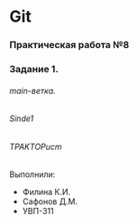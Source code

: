 # Git
### Практическая работа №8
### Задание 1.
###### main-ветка.
###### Sinde1
###### TPAKTOPucm

Выполнили:
* Филина К.И.
* Сафонов Д.М.
* УВП-311